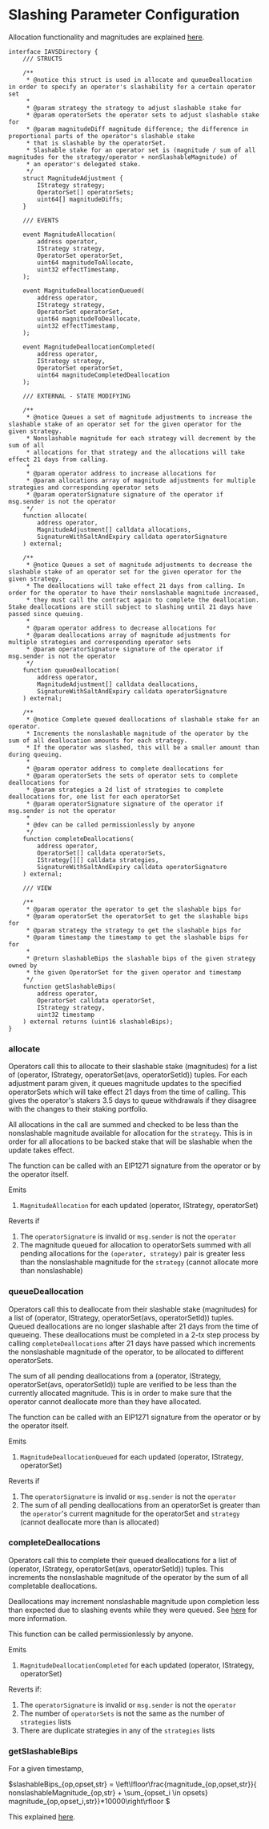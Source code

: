 # Slashing Parameter Configuration

Allocation functionality and magnitudes are explained [here](https://www.notion.so/eigen-labs/Allocator-Functionality-282a008ab7a14c79a25ec2954f8f5912).

```solidity
interface IAVSDirectory {
    /// STRUCTS

    /**
     * @notice this struct is used in allocate and queueDeallocation in order to specify an operator's slashability for a certain operator set
     *
     * @param strategy the strategy to adjust slashable stake for
     * @param operatorSets the operator sets to adjust slashable stake for
     * @param magnitudeDiff magnitude difference; the difference in proportional parts of the operator's slashable stake
     * that is slashable by the operatorSet.
     * Slashable stake for an operator set is (magnitude / sum of all magnitudes for the strategy/operator + nonSlashableMagnitude) of
     * an operator's delegated stake.
     */
    struct MagnitudeAdjustment {
        IStrategy strategy;
        OperatorSet[] operatorSets;
        uint64[] magnitudeDiffs;
    }

    /// EVENTS

    event MagnitudeAllocation(
        address operator,
        IStrategy strategy,
        OperatorSet operatorSet,
        uint64 magnitudeToAllocate,
        uint32 effectTimestamp,
    );

    event MagnitudeDeallocationQueued(
        address operator,
        IStrategy strategy,
        OperatorSet operatorSet,
        uint64 magnitudeToDeallocate,
        uint32 effectTimestamp,
    );

    event MagnitudeDeallocationCompleted(
        address operator,
        IStrategy strategy,
        OperatorSet operatorSet,
        uint64 magnitudeCompletedDeallocation
    );

    /// EXTERNAL - STATE MODIFYING
    
    /**
     * @notice Queues a set of magnitude adjustments to increase the slashable stake of an operator set for the given operator for the given strategy.
     * Nonslashable magnitude for each strategy will decrement by the sum of all 
     * allocations for that strategy and the allocations will take effect 21 days from calling.
     *
     * @param operator address to increase allocations for
     * @param allocations array of magnitude adjustments for multiple strategies and corresponding operator sets
     * @param operatorSignature signature of the operator if msg.sender is not the operator
     */
    function allocate(
        address operator,
        MagnitudeAdjustment[] calldata allocations,
        SignatureWithSaltAndExpiry calldata operatorSignature
    ) external;

    /**
     * @notice Queues a set of magnitude adjustments to decrease the slashable stake of an operator set for the given operator for the given strategy.
     * The deallocations will take effect 21 days from calling. In order for the operator to have their nonslashable magnitude increased, 
     * they must call the contract again to complete the deallocation. Stake deallocations are still subject to slashing until 21 days have passed since queuing.
     *
     * @param operator address to decrease allocations for
     * @param deallocations array of magnitude adjustments for multiple strategies and corresponding operator sets
     * @param operatorSignature signature of the operator if msg.sender is not the operator
     */
    function queueDeallocation(
        address operator,
        MagnitudeAdjustment[] calldata deallocations,
        SignatureWithSaltAndExpiry calldata operatorSignature
    ) external;

    /**
     * @notice Complete queued deallocations of slashable stake for an operator.
     * Increments the nonslashable magnitude of the operator by the sum of all deallocation amounts for each strategy. 
     * If the operator was slashed, this will be a smaller amount than during queuing.
     *
     * @param operator address to complete deallocations for
     * @param operatorSets the sets of operator sets to complete deallocations for
     * @param strategies a 2d list of strategies to complete deallocations for, one list for each operatorSet
     * @param operatorSignature signature of the operator if msg.sender is not the operator
     *
     * @dev can be called permissionlessly by anyone
     */
    function completeDeallocations(
        address operator,
        OperatorSet[] calldata operatorSets,
        IStrategy[][] calldata strategies,
        SignatureWithSaltAndExpiry calldata operatorSignature
    ) external;

    /// VIEW

    /**
     * @param operator the operator to get the slashable bips for
     * @param operatorSet the operatorSet to get the slashable bips for
     * @param strategy the strategy to get the slashable bips for
     * @param timestamp the timestamp to get the slashable bips for for
     *
     * @return slashableBips the slashable bips of the given strategy owned by
     * the given OperatorSet for the given operator and timestamp
     */
    function getSlashableBips(
        address operator,
        OperatorSet calldata operatorSet,
        IStrategy strategy,
        uint32 timestamp
    ) external returns (uint16 slashableBips);
}
```

### allocate

Operators call this to allocate to their slashable stake (magnitudes) for a list of (operator, IStrategy, operatorSet(avs, operatorSetId)) tuples. For each adjustment param given, it queues magnitude updates to the specified operatorSets which will take effect 21 days from the time of calling. This gives the operator's stakers 3.5 days to queue withdrawals if they disagree with the changes to their staking portfolio.

All allocations in the call are summed and checked to be less than the nonslashable magnitude available for allocation for the `strategy`. This is in order for all allocations to be backed stake that will be slashable when the update takes effect.

The function can be called with an EIP1271 signature from the operator or by the operator itself.

Emits

1. `MagnitudeAllocation` for each updated (operator, IStrategy, operatorSet)

Reverts if

1. The `operatorSignature` is invalid or `msg.sender` is not the `operator`
2. The magnitude queued for allocation to operatorSets summed with all pending allocations for the `(operator, strategy)` pair is greater less than the nonslashable magnitude for the `strategy` (cannot allocate more than nonslashable)

### queueDeallocation

Operators call this to deallocate from their slashable stake (magnitudes) for a list of (operator, IStrategy, operatorSet(avs, operatorSetId)) tuples. Queued deallocations are no longer slashable after 21 days from the time of queueing.
These deallocations must be completed in a 2-tx step process by calling `completeDeallocations` after 21 days have passed which increments the nonslashable magnitude of the operator, to be allocated to different operatorSets.

The sum of all pending deallocations from a (operator, IStrategy, operatorSet(avs, operatorSetId)) tuple are verified to be less than the currently allocated magnitude. This is in order to make sure that the operator cannot deallocate more than they have allocated.

The function can be called with an EIP1271 signature from the operator or by the operator itself.

Emits

1. `MagnitudeDeallocationQueued` for each updated (operator, IStrategy, operatorSet)

Reverts if

1. The `operatorSignature` is invalid or `msg.sender` is not the `operator`
2. The sum of all pending deallocations from an operatorSet is greater than the `operator`'s current magnitude for the operatorSet and `strategy` (cannot deallocate more than is allocated)

### completeDeallocations

Operators call this to complete their queued deallocations for a list of (operator, IStrategy, operatorSet(avs, operatorSetId)) tuples. This increments the nonslashable magnitude of the operator by the sum of all completable deallocations.

Deallocations may increment nonslashable magnitude upon completion less than expected due to slashing events while they were queued. See [here](https://www.notion.so/eigen-labs/Allocator-Functionality-282a008ab7a14c79a25ec2954f8f5912) for more information.

This function can be called permissionlessly by anyone.

Emits

1. `MagnitudeDeallocationCompleted` for each updated (operator, IStrategy, operatorSet)

Reverts if:

1. The `operatorSignature` is invalid or `msg.sender` is not the `operator`
2. The number of `operatorSets` is not the same as the number of `strategies` lists
3. There are duplicate strategies in any of the `strategies` lists

### getSlashableBips

For a given timestamp,

$slashableBips_{op,opset,str} = 
\left\lfloor\frac{magnitude_{op,opset,str}}{ nonslashableMagnitude_{op,str} + \sum_{opset_i \in opsets} magnitude_{op,opset_i,str}}*10000\right\rfloor
$

This explained [here](https://www.notion.so/eigen-labs/Allocator-Functionality-282a008ab7a14c79a25ec2954f8f5912).

